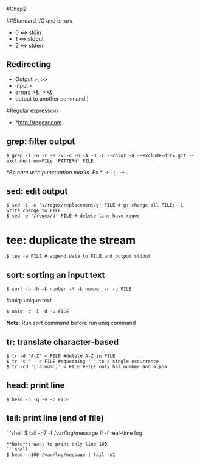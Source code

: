 #Chap2

##Standard I/O and errors
- 0 <=> stdin
- 1 <=> stdout
- 2 <=> stderr

## Redirecting 
- Output >, >>
- input <
- errors >&, >>&
- output to another command |

#Regular expression
- *http://regexr.com

## grep: filter output
```shell
$ grep -i -o -r -R -v -c -n -A -B -C --color -a --exclude-dir=.git --exclude-from=FILe 'PATTERN' FILE
```

**Be care with punctuation marks. Ex * -> .* ; . -> \.

## sed: edit output
```shell
$ sed -i -e 's/regex/replacement/g' FILE # g: change all FILE; -i write change to FILE
$ sed -e '/regex/d' FILE # delete line have regex
```
# tee: duplicate the stream
```shell
$ tee -a FILE # append data to FILE and output stdout
```
## sort: sorting an input text
```shell
$ sort -b -h -k number -M -k number -n -u FILE
```
#uniq: unique text
```shell
$ uniq -c -i -d -u FILE
```
**Note**: Run sort command before run uniq command

## tr: translate character-based
```shell
$ tr -d 'A-Z' < FILE #delete A-Z in FILE
$ tr -s ' ' < FILE #squeezing ' ' to a single occurrence
$ tr -cd '[:alnum:]' < FILE #FILE only has number and alpha
```
## head: print line
```shell
$ head -n -q -v -c FILE
```

## tail: print line (end of file)
'''shell
$ tail -n7 -f /var/log/message # -f real-time log
```
**Note**: want to print only line 100
```shell
$ head -n100 /var/log/message | tail -n1
```

